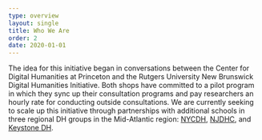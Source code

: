 ```yaml
---
type: overview
layout: single
title: Who We Are
order: 2
date: 2020-01-01
---
```


The idea for this initiative began in conversations between the Center for Digital Humanities at Princeton and the Rutgers University New Brunswick Digital Humanities Initiative. Both shops have committed to a pilot program in which they sync up their consultation programs and pay researchers an hourly rate for conducting outside consultations. We are currently seeking to scale up this initiative through partnerships with additional schools in three regional DH groups in the Mid-Atlantic region: [NYCDH](https://nycdh.org/), [NJDHC](https://blogs.shu.edu/njdhc/), and [Keystone DH](http://keystonedh.network/2020/).
